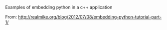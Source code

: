 
Examples of embedding python in a c++ application

From:
http://realmike.org/blog/2012/07/08/embedding-python-tutorial-part-1/
